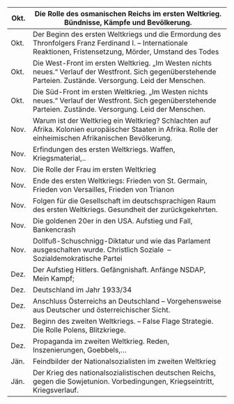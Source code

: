 
| Okt. | Die Rolle des osmanischen Reichs im ersten Weltkrieg. Bündnisse, Kämpfe und Bevölkerung.                                                                       |
| ---- | -------------------------------------------------------------------------------------------------------------------------------------------------------------- |
| Okt. | Der Beginn des ersten Weltkriegs und die Ermordung des Thronfolgers Franz Ferdinand I. – Internationale Reaktionen, Fristensetzung, Mörder, Umstand des Todes  |
| Okt. | Die West-Front im ersten Weltkrieg. „Im Westen nichts neues.“ Verlauf der Westfront. Sich gegenüberstehende Parteien. Zustände. Versorgung. Leid der Menschen. |
| Okt. | Die Süd-Front im ersten Weltkrieg. „Im Westen nichts neues.“ Verlauf der Westfront. Sich gegenüberstehende Parteien. Zustände. Versorgung. Leid der Menschen.  |
| Nov. | Warum ist der Weltkrieg ein Weltkrieg? Schlachten auf Afrika. Kolonien europäischer Staaten in Afrika. Rolle der einheimischen Afrikanischen Bevölkerung.      |
| Nov. | Erfindungen des ersten Weltkriegs. Waffen, Kriegsmaterial,..                                                                                                   |
| Nov. | Die Rolle der Frau im ersten Weltkrieg                                                                                                                         |
| Nov. | Ende des ersten Weltkriegs: Frieden von St. Germain, Frieden von Versailles, Frieden von Trianon                                                               |
| Nov. | Folgen für die Gesellschaft im deutschsprachigen Raum des ersten Weltkriegs. Gesundheit der zurückgekehrten.                                                   |
| Nov. | Die goldenen 20er in den USA. Aufstieg und Fall, Bankencrash                                                                                                   |
| Nov. | Dollfuß-Schuschnigg-Diktatur und wie das Parlament ausgeschalten wurde. Christlich Soziale  – Sozialdemokratische Partei                                       |
| Dez. | Der Aufstieg Hitlers. Gefängnishaft. Anfänge NSDAP, Mein Kampf;                                                                                                |
| Dez. | Deutschland im Jahr 1933/34                                                                                                                                    |
| Dez. | Anschluss Österreichs an Deutschland – Vorgehensweise aus Deutscher und österreichischer Sicht.                                                                |
| Dez. | Beginn des zweiten Weltkriegs. – False Flage Strategie. Die Rolle Polens, Blitzkriege.                                                                         |
| Dez. | Propaganda im zweiten Weltkrieg. Reden, Inszenierungen, Goebbels,…                                                                                             |
| Jän. | Feindbilder der Nationalsozialisten im zweiten Weltkrieg                                                                                                       |
| Jän. | Der Krieg des nationalsozialistischen deutschen Reichs, gegen die Sowjetunion. Vorbedingungen, Kriegseintritt, Kriegsverlauf.                                  |